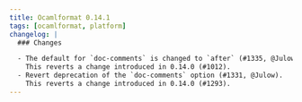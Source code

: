 ```yaml
---
title: Ocamlformat 0.14.1
tags: [ocamlformat, platform]
changelog: |
  ### Changes

  - The default for `doc-comments` is changed to `after` (#1335, @Julow).
    This reverts a change introduced in 0.14.0 (#1012).
  - Revert deprecation of the `doc-comments` option (#1331, @Julow).
    This reverts a change introduced in 0.14.0 (#1293).
---
```


